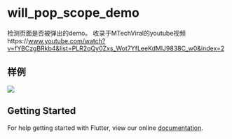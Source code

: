 # will_pop_scope_demo

检测页面是否被弹出的demo。
收录于MTechViral的youtube视频https://www.youtube.com/watch?v=fYBCzgBRkb4&list=PLR2qQy0Zxs_Wot7YfLeeKdMlJ9838C_w0&index=2

## 样例
![](https://user-gold-cdn.xitu.io/2018/9/9/165bd164ce03a359?w=362&h=642&f=gif&s=549629)

## Getting Started

For help getting started with Flutter, view our online
[documentation](https://flutter.io/).
